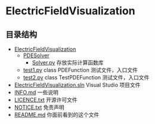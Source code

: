 # ElectricFieldVisualization

## 目录结构

- [ElectricFieldVisualization](ElectricFieldVisualization)
  - [PDESolver](ElectricFieldVisualization/PDESolver)
    - [Solver.py](ElectricFieldVisualization/PDESolver/Solver.py) 存放实际计算函数库
  - [test1.py](ElectricFieldVisualization/test1.py) class PDEFunction 测试文件，入口文件
  - [test2.py](ElectricFieldVisualization/test2.py) class TestPDEFunction 测试文件，入口文件
- [ElectricFieldVisualization.sln](ElectricFieldVisualization.sln) Visual Studio 项目文件
- [INFO.md](INFO.md) 一些说明
- [LICENCE.txt](LICENCE.txt) 开源许可文件
- [NOTICE.txt](NOTICE.txt) 免责声明
- [README.md](README.md) 你面前看到的这个文件
